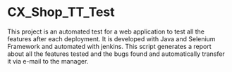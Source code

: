 # CX_Shop_TT_Test

This project is an automated test for a web application to test all the features after each deployment.
It is developed with Java and Selenium Framework and automated with jenkins.
This script generates a report about all the features tested and the bugs found and automatically transfer it via e-mail to the manager. 
